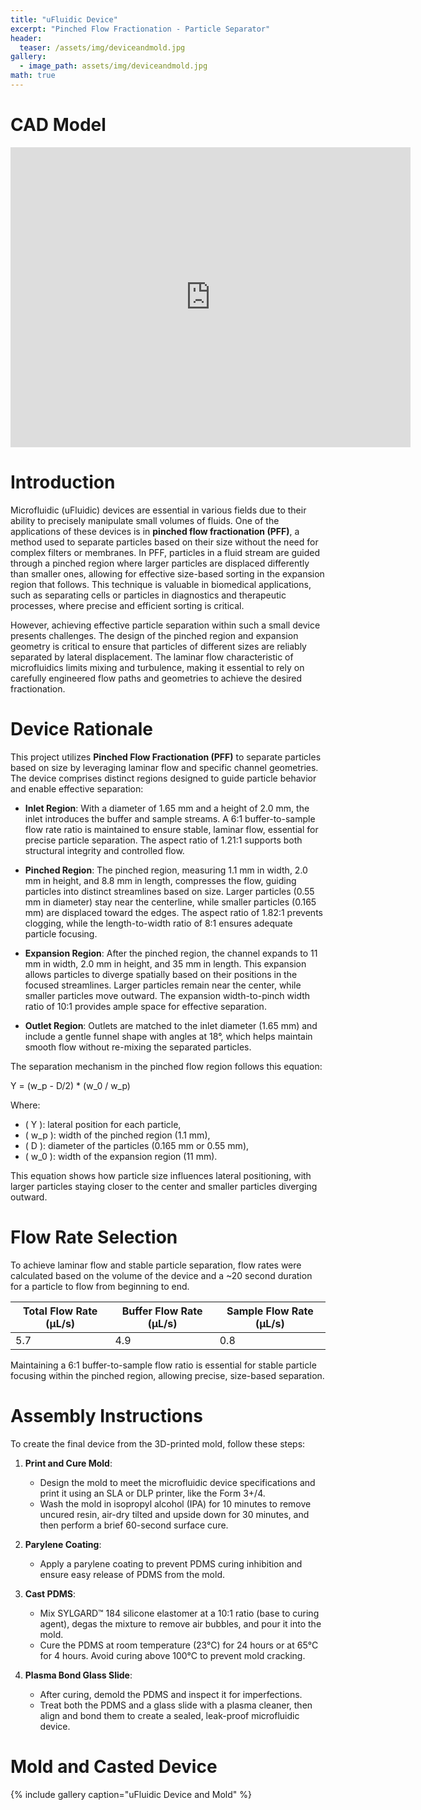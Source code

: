 ```yaml
---
title: "uFluidic Device"
excerpt: "Pinched Flow Fractionation - Particle Separator"
header:
  teaser: /assets/img/deviceandmold.jpg
gallery:
  - image_path: assets/img/deviceandmold.jpg
math: true
---
```



# CAD Model
<iframe src="https://vanderbilt643.autodesk360.com/shares/public/SH286ddQT78850c0d8a4dc2a679a11fc4179?mode=embed" width="640" height="480" allowfullscreen="true" webkitallowfullscreen="true" mozallowfullscreen="true" frameborder="0"></iframe>

# Introduction

Microfluidic (uFluidic) devices are essential in various fields due to their ability to precisely manipulate small volumes of fluids. One of the applications of these devices is in **pinched flow fractionation (PFF)**, a method used to separate particles based on their size without the need for complex filters or membranes. In PFF, particles in a fluid stream are guided through a pinched region where larger particles are displaced differently than smaller ones, allowing for effective size-based sorting in the expansion region that follows. This technique is valuable in biomedical applications, such as separating cells or particles in diagnostics and therapeutic processes, where precise and efficient sorting is critical.

However, achieving effective particle separation within such a small device presents challenges. The design of the pinched region and expansion geometry is critical to ensure that particles of different sizes are reliably separated by lateral displacement. The laminar flow characteristic of microfluidics limits mixing and turbulence, making it essential to rely on carefully engineered flow paths and geometries to achieve the desired fractionation.

# Device Rationale

This project utilizes **Pinched Flow Fractionation (PFF)** to separate particles based on size by leveraging laminar flow and specific channel geometries. The device comprises distinct regions designed to guide particle behavior and enable effective separation:

- **Inlet Region**: With a diameter of 1.65 mm and a height of 2.0 mm, the inlet introduces the buffer and sample streams. A 6:1 buffer-to-sample flow rate ratio is maintained to ensure stable, laminar flow, essential for precise particle separation. The aspect ratio of 1.21:1 supports both structural integrity and controlled flow.

- **Pinched Region**: The pinched region, measuring 1.1 mm in width, 2.0 mm in height, and 8.8 mm in length, compresses the flow, guiding particles into distinct streamlines based on size. Larger particles (0.55 mm in diameter) stay near the centerline, while smaller particles (0.165 mm) are displaced toward the edges. The aspect ratio of 1.82:1 prevents clogging, while the length-to-width ratio of 8:1 ensures adequate particle focusing.

- **Expansion Region**: After the pinched region, the channel expands to 11 mm in width, 2.0 mm in height, and 35 mm in length. This expansion allows particles to diverge spatially based on their positions in the focused streamlines. Larger particles remain near the center, while smaller particles move outward. The expansion width-to-pinch width ratio of 10:1 provides ample space for effective separation.

- **Outlet Region**: Outlets are matched to the inlet diameter (1.65 mm) and include a gentle funnel shape with angles at 18°, which helps maintain smooth flow without re-mixing the separated particles.

The separation mechanism in the pinched flow region follows this equation:

Y = (w_p - D/2) * (w_0 / w_p)

Where:
   - \( Y \): lateral position for each particle,
   - \( w_p \): width of the pinched region (1.1 mm),
   - \( D \): diameter of the particles (0.165 mm or 0.55 mm),
   - \( w_0 \): width of the expansion region (11 mm).

This equation shows how particle size influences lateral positioning, with larger particles staying closer to the center and smaller particles diverging outward.

# Flow Rate Selection

To achieve laminar flow and stable particle separation, flow rates were calculated based on the volume of the device and a ~20 second duration for a particle to flow from beginning to end.

| **Total Flow Rate (µL/s)** | **Buffer Flow Rate (µL/s)** | **Sample Flow Rate (µL/s)** |
|----------------------------|-----------------------------|-----------------------------|
| 5.7                         | 4.9                        | 0.8                         |


Maintaining a 6:1 buffer-to-sample flow ratio is essential for stable particle focusing within the pinched region, allowing precise, size-based separation.

# Assembly Instructions

To create the final device from the 3D-printed mold, follow these steps:

1. **Print and Cure Mold**:
   - Design the mold to meet the microfluidic device specifications and print it using an SLA or DLP printer, like the Form 3+/4.
   - Wash the mold in isopropyl alcohol (IPA) for 10 minutes to remove uncured resin, air-dry tilted and upside down for 30 minutes, and then perform a brief 60-second surface cure.

2. **Parylene Coating**:
   - Apply a parylene coating to prevent PDMS curing inhibition and ensure easy release of PDMS from the mold.

3. **Cast PDMS**:
   - Mix SYLGARD™ 184 silicone elastomer at a 10:1 ratio (base to curing agent), degas the mixture to remove air bubbles, and pour it into the mold.
   - Cure the PDMS at room temperature (23°C) for 24 hours or at 65°C for 4 hours. Avoid curing above 100°C to prevent mold cracking.

4. **Plasma Bond Glass Slide**:
   - After curing, demold the PDMS and inspect it for imperfections.
   - Treat both the PDMS and a glass slide with a plasma cleaner, then align and bond them to create a sealed, leak-proof microfluidic device.


# Mold and Casted Device

{% include gallery caption="uFluidic Device and Mold" %}
